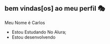##  bem vindas[os] ao meu perfil 🎭

Meu Nome é Carlos

- Estou Estudando No Alura;
- Estou desenvolvendo
